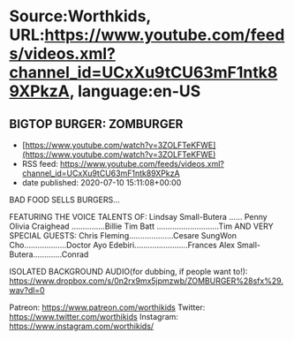 # Source:Worthkids, URL:https://www.youtube.com/feeds/videos.xml?channel_id=UCxXu9tCU63mF1ntk89XPkzA, language:en-US

## BIGTOP BURGER: ZOMBURGER
 - [https://www.youtube.com/watch?v=3ZOLFTeKFWE](https://www.youtube.com/watch?v=3ZOLFTeKFWE)
 - RSS feed: https://www.youtube.com/feeds/videos.xml?channel_id=UCxXu9tCU63mF1ntk89XPkzA
 - date published: 2020-07-10 15:11:08+00:00

BAD FOOD SELLS BURGERS...

FEATURING THE VOICE TALENTS OF:
Lindsay Small-Butera ...... Penny
Olivia Craighead ...............Billie
Tim Batt ............................Tim
AND VERY SPECIAL GUESTS:
Chris Fleming....................Cesare
SungWon Cho...................Doctor
Ayo Edebiri........................Frances
Alex Small-Butera.............Conrad

ISOLATED BACKGROUND AUDIO(for dubbing, if people want to!):
https://www.dropbox.com/s/0n2rx9mx5jpmzwb/ZOMBURGER%28sfx%29.wav?dl=0

Patreon: https://www.patreon.com/worthikids
Twitter: https://www.twitter.com/worthikids
Instagram: https://www.instagram.com/worthikids/

